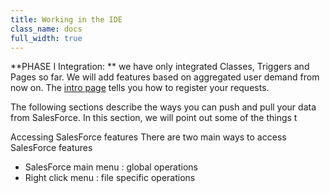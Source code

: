 ```yaml
---
title: Working in the IDE
class_name: docs
full_width: true
---
```


**PHASE I Integration: ** we have only integrated Classes, Triggers and Pages so far. We will add features based on aggregated user demand from now on. The [intro page](../) tells you how to register your requests.

The following sections describe the ways you can push and pull your data from SalesForce. In this section, we will point out some of the things t


Accessing SalesForce features
There are two main ways to access SalesForce features

- SalesForce main menu : global operations
- Right click menu : file specific operations
